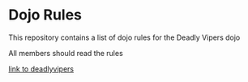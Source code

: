 Dojo Rules
==========

This repository contains a list of dojo rules for the Deadly Vipers dojo

All members should read the rules

[link to deadlyvipers]("https://github.com/deadlyvipers")


